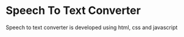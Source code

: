 # Speech To Text Converter
 Speech to text converter is developed using html, css and javascript
 
 

